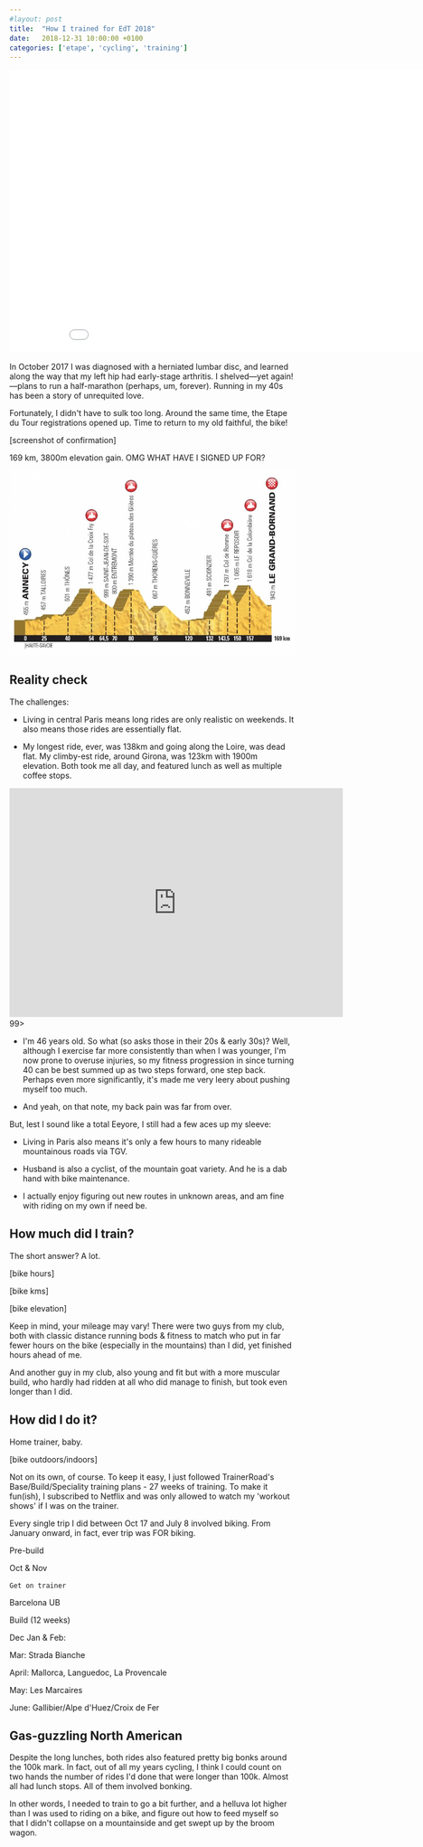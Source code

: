 ```yaml
---
#layout: post
title:  "How I trained for EdT 2018"
date:   2018-12-31 10:00:00 +0100
categories: ['etape', 'cycling', 'training']
---
```


<iframe width="900" height="500" frameborder="0" scrolling="no" src="//plot.ly/~limegimlet/71.embed"></iframe>


In October 2017 I was diagnosed with a herniated lumbar disc, and learned along the way that my left hip had early-stage arthritis. I shelved—yet again!—plans to run a half-marathon (perhaps, um, forever). Running in my 40s has been a story of unrequited love.

Fortunately, I didn't have to sulk too long. Around the same time, the Etape du Tour registrations opened up. Time to return to my old faithful, the bike!

[screenshot of confirmation]

169 km, 3800m elevation gain. OMG WHAT HAVE I SIGNED UP FOR?

![jpg](/assets/2019-02/edt_2018_profil.jpg)

## Reality check

The challenges:

* Living in central Paris means long rides are only realistic on weekends. It also means those rides are essentially flat.

* My longest ride, ever, was 138km and going along the Loire, was dead flat. My climby-est ride, around Girona, was 123km with 1900m elevation. Both took me all day, and featured lunch as well as multiple coffee stops.

<iframe height='405' width='590' frameborder='0' allowtransparency='true' scrolling='no' src='https://www.strava.com/activities/305780576/embed/2888fe3783fb151d703ec9e2afe6c8fd125f08fd'></iframe>99>

* I'm 46 years old. So what (so asks those in their 20s & early 30s)? Well, although I exercise far more consistently than when I was younger, I'm now prone to overuse injuries, so my fitness progression in since turning 40 can be best summed up as two steps forward, one step back. Perhaps even more significantly, it's made me very leery about pushing myself too much.

* And yeah, on that note, my back pain was far from over.

But, lest I sound like a total Eeyore, I still had a few aces up my sleeve:

* Living in Paris also means it's only a few hours to many rideable mountainous roads via TGV.

* Husband is also a cyclist, of the mountain goat variety. And he is a dab hand with bike maintenance.

* I actually enjoy figuring out new routes in unknown areas, and am fine with riding on my own if need be.

## How much did I train?

The short answer? A lot.

[bike hours]

[bike kms]

[bike elevation]

Keep in mind, your mileage may vary! There were two guys from my club, both with classic distance running bods & fitness to match who put in far fewer hours on the bike (especially in the mountains) than I did, yet finished hours ahead of me.

And another guy in my club, also young and fit but with a more muscular build, who hardly had ridden at all who did manage to finish, but took even longer than I did.

## How did I do it?

Home trainer, baby.

[bike outdoors/indoors]

Not on its own, of course. To keep it easy, I just followed TrainerRoad's Base/Build/Speciality training plans - 27 weeks of training. To make it fun(ish), I subscribed to Netflix and was only allowed to watch my 'workout shows' if I was on the trainer.

Every single trip I did between Oct 17 and July 8 involved biking. From January onward, in fact, ever trip was FOR biking.

Pre-build

Oct & Nov

    Get on trainer
Barcelona
UB

Build (12 weeks)

Dec
Jan & Feb:

Mar: Strada Bianche

April: Mallorca, Languedoc, La Provencale

May: Les Marcaires

June: Gallibier/Alpe d'Huez/Croix de Fer






## Gas-guzzling North American

Despite the long lunches, both rides also featured pretty big bonks around the 100k mark. In fact, out of all my years cycling, I think I could count on two hands the number of rides I'd done that were longer than 100k. Almost all had lunch stops. All of them involved bonking.

In other words, I needed to train to go a bit further, and a helluva lot higher than I was used to riding on a bike, and figure out how to feed myself so that I didn't collapse on a mountainside and get swept up by the broom wagon.
